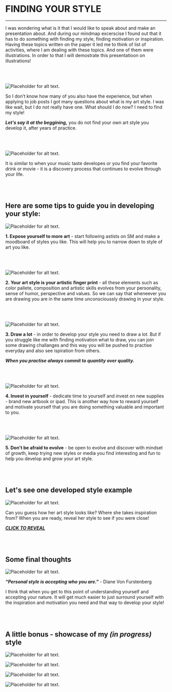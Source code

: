 # FINDING YOUR STYLE
- - -

I was wondering what is it that I would like to speak about and make an presentation about. And during our mindmap excerscise I found out that it has to do something with finding my style, finding motivation or inspiration. Having these topics written on the paper it led me to think of list of activities, where I am dealing with these topics. And one of them were illustrations. In order to that I will demostrate this presentatioon on illustrations!

<br>
<br>

![Placeholder for alt text.](gravity_drib2.gif)

So I don’t know how many of you also have the experience, but when applying to job posts I got many questions about what is my art style.
I was like wait, but I do not really have one. What should I do now? I need to find my style!

***Let's say it at the beggining,*** you do not find your own art style you develop it, after years of practice.

<br>
<br>

![Placeholder for alt text.](e5b80945626591.5836f069a2ff6.gif)

 It is similar to when your music taste developes or you find your favorite drink or movie - it is a discovery process that continues to evolve through your life.
 
<br>
<br>

## Here are some tips to guide you in developing your style:

![Placeholder for alt text.](55f44843377507.57ecc15d2bac3.gif)

**1. Expose yourself to more art** - start following astists on SM and make a moodboard of styles you like. This will help you to narrow down to style of art you like.

<br>
<br>

![Placeholder for alt text.](beforebang.gif)

**2. Your art style is your artistic finger print** - all these elements such as color pallete, composition and artistic skills evolves from your personality, sense of humor, perspective and values. So we can say that wheneever you are drawing you are in the same time unconscioussly drawing in your style.

<br>
<br>

![Placeholder for alt text.](8a4dbc7c87a56ea8a897394cedd4bb5d.gif)

**3. Draw a lot** - in order to develop your style you need to draw a lot. But if you struggle like me with finding motivation what to draw, you can join some drawing challanges and this way you will be pushed to practise everyday and also see ispiration from others. 

***When you practise always commit to quantity over quality.***

<br>
<br>

![Placeholder for alt text.](tablet.gif)

**4. Invest in yourself** - dedicate time to yourself and invest on new supplies - brand new artbook or ipad. This is another way how to reward yourself and motivate yourself that you are doing something valuable and important to you.

<br>
<br>

![Placeholder for alt text.](6c93de2ae7118c79c79b750462814002.gif)

**5. Don't be afraid to evolve** - be open to evolve and discover with mindset of growth, keep trying new styles or media you find interesting and fun to help you develop and grow your art style.

<br>
<br>

## Let's see one developed style example

![Placeholder for alt text.](rayco_design.png)

Can you guess how her art style looks like? Where she takes inspiration from?
When you are ready, reveal her style to see if you were close!

[***CLICK TO REVEAL***](https://raycodesign.com/artwork)

<br>
<br>

## Some final thoughts

![Placeholder for alt text.](giphy.gif)

***“Personal style is accepting who you are.”*** - Diane Von Furstenberg

I think that when you get to this point of understanding yourself and accepting your nature. It will get much easier to just surround yourself with the inspiration and motivation you need and that way to develop your style!

<br>
<br>

## A little bonus - showcase of my *(in progress)* style

![Placeholder for alt text.](VLS_Ilustrace.png)

![Placeholder for alt text.](Full_TF.png)

![Placeholder for alt text.](my_illustration.png)

![Placeholder for alt text.](illustration_impacthub.png)




